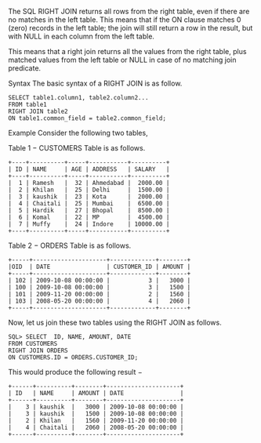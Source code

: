 The SQL RIGHT JOIN returns all rows from the right table, even if there are no matches in the left table. This means that if the ON clause matches 0 (zero) records in the left table; the join will still return a row in the result, but with NULL in each column from the left table.

This means that a right join returns all the values from the right table, plus matched values from the left table or NULL in case of no matching join predicate.

Syntax
The basic syntax of a RIGHT JOIN is as follow.

    SELECT table1.column1, table2.column2...
    FROM table1
    RIGHT JOIN table2
    ON table1.common_field = table2.common_field;
Example
Consider the following two tables,

Table 1 − CUSTOMERS Table is as follows.

    +----+----------+-----+-----------+----------+
    | ID | NAME     | AGE | ADDRESS   | SALARY   |
    +----+----------+-----+-----------+----------+
    |  1 | Ramesh   |  32 | Ahmedabad |  2000.00 |
    |  2 | Khilan   |  25 | Delhi     |  1500.00 |
    |  3 | kaushik  |  23 | Kota      |  2000.00 |
    |  4 | Chaitali |  25 | Mumbai    |  6500.00 |
    |  5 | Hardik   |  27 | Bhopal    |  8500.00 |
    |  6 | Komal    |  22 | MP        |  4500.00 |
    |  7 | Muffy    |  24 | Indore    | 10000.00 |
    +----+----------+-----+-----------+----------+
Table 2 − ORDERS Table is as follows.

    +-----+---------------------+-------------+--------+
    |OID  | DATE                | CUSTOMER_ID | AMOUNT |
    +-----+---------------------+-------------+--------+
    | 102 | 2009-10-08 00:00:00 |           3 |   3000 |
    | 100 | 2009-10-08 00:00:00 |           3 |   1500 |
    | 101 | 2009-11-20 00:00:00 |           2 |   1560 |
    | 103 | 2008-05-20 00:00:00 |           4 |   2060 |
    +-----+---------------------+-------------+--------+
Now, let us join these two tables using the RIGHT JOIN as follows.

    SQL> SELECT  ID, NAME, AMOUNT, DATE
    FROM CUSTOMERS
    RIGHT JOIN ORDERS
    ON CUSTOMERS.ID = ORDERS.CUSTOMER_ID;
This would produce the following result −

    +------+----------+--------+---------------------+
    | ID   | NAME     | AMOUNT | DATE                |
    +------+----------+--------+---------------------+
    |    3 | kaushik  |   3000 | 2009-10-08 00:00:00 |
    |    3 | kaushik  |   1500 | 2009-10-08 00:00:00 |
    |    2 | Khilan   |   1560 | 2009-11-20 00:00:00 |
    |    4 | Chaitali |   2060 | 2008-05-20 00:00:00 |
    +------+----------+--------+---------------------+
